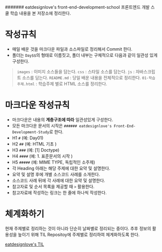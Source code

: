 ####### eatdesignlove's front-end-development-school
프론트엔드 개발 스쿨 학습 내용을 본 저장소에 정리한다.

# 작성규칙
- 매일 배운 것을 마크다운 파일과 소스파일로 정리해서 Commit 한다.
- 폴더는 `Day$$`의 형태로 이름짓고, 폴더 내부는 구체적으로 다음과 같이 일관성 있게 구성한다.

>`images` : 이미지 소스들을 담는다.
`css` : 스타일 소스를 담는다.
`js` : 자바스크립트 소스를 담는다.
`README.md` : 당일 배운 내용을 전체적으로 정리한다.
`01-학습주제.html` : 학습주제 별로 HTML 소스를 정리한다.

# 마크다운 작성규칙
- 마크다운은 내용의 **계층구조에 따라** 일관성있게 구성한다.
- 모든 마크다운 문서의 시작은 `###### eatdesignlove's Front-End-Development-Study`로 한다.
- H1 `#` (예: Day01)
- H2 `##` (예: HTML 기초 )
- H3 `###` (예: [1] Doctype)
- H4 `####` (예: 1. 표준문서의 시작 )
- H5 `#####` (예: MIME TYPE, 독립적인 소주제)
- 각 Heading 아래는 해당 주제에 대한 요약 및 설명한다.
- 요약 및 설명 후에 개별 소스코드 사례를 소개한다.
- 소스코드 사례 뒤에 각 사례에 대한 요약 및 설명한다.
- 참고자료 및 순서 목록을 제공할 때 `>` 활용한다.
- 참고자료에 작성하는 링크는 한 줄에 하나씩 작성한다.

# 체계화하기
현재 주제별로 정리하는 것이 아니라 단순히 날짜별로 정리되는 중이다. 추후 정보의 활용성을 높이기 위해 TIL Repositoy에 주제별로 정리하여 체계화하도록 한다.

[eatdesignlove's TIL](https://github.com/eatdesignlove/TIL)